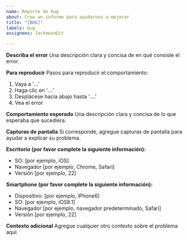 ```yaml
---
name: Reporte de bug
about: Cree un informe para ayudarnos a mejorar
title: "[BUG]"
labels: bug
assignees: JackmoonGit

---
```


**Describa el error**
Una descripción clara y concisa de en qué consiste el error.

**Para reproducir**
Pasos para reproducir el comportamiento:
1. Vaya a '...'
2. Haga clic en '....'
3. Desplácese hacia abajo hasta '....'
4. Vea el error

**Comportamiento esperado**
Una descripción clara y concisa de lo que esperaba que sucediera.

**Capturas de pantalla**
Si corresponde, agregue capturas de pantalla para ayudar a explicar su problema.

**Escritorio (por favor complete la siguiente información):**
- SO: [por ejemplo, iOS]
- Navegador [por ejemplo, Chrome, Safari]
- Versión [por ejemplo, 22]

**Smartphone (por favor complete la siguiente información):**
- Dispositivo: [por ejemplo, iPhone6]
- SO: [por ejemplo, iOS8.1]
- Navegador [por ejemplo, navegador predeterminado, Safari]
- Versión [por ejemplo, 22]

**Contexto adicional**
Agregue cualquier otro contexto sobre el problema aquí.
